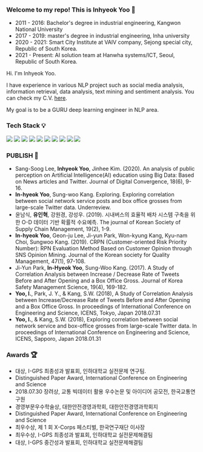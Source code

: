 ### Welcome to my repo! This is Inhyeok Yoo 👋

- 2011 - 2016: Bachelor's degree in industrial engineering, Kangwon National University
- 2017 - 2019: master's degree in industrial engineering, Inha university
- 2020 - 2021: Smart City Institute at VAIV company, Sejong special city, Republic of South Korea.
- 2021 - Present: AI solution team at Hanwha systems/ICT, Seoul, Republic of South Korea.

 Hi. I'm Inhyeok Yoo. 
 
I have experience in various NLP project such as social media analysis, information retrieval, data analysis, text mining and sentiment analysis. You can check my C.V. [here](https://www.notion.so/inhyeokyoo/Inhyeok-Yoo-001ddcd115c4498d84744a2cbb2840fb).

My goal is to be a GURU deep learning engineer in NLP area.

### Tech Stack 💡
<img src="https://img.shields.io/badge/Python-3766AB?style=flat-square&logo=Python&logoColor=white"/></a>
<img src="https://img.shields.io/badge/PyTorch-EE4C2C?style=flat-square&logo=PyTorch&logoColor=white"/></a>
<img src="https://img.shields.io/badge/MySQL-4479A1?style=flat-square&logo=MySQL&logoColor=white"/></a>
<img src="https://img.shields.io/badge/Ubuntu-E95420?style=flat-square&logo=Ubuntu&logoColor=white"/></a>
<img src="https://img.shields.io/badge/Linux-FCC624?style=flat-square&logo=Linux&logoColor=white"/></a>
<img src="https://img.shields.io/badge/Anaconda-44A833?style=flat-square&logo=Anaconda&logoColor=white"/></a>
<img src="https://img.shields.io/badge/Jupyter-F37626?style=flat-square&logo=Jupyter&logoColor=white"/></a>
<img src="https://img.shields.io/badge/Colab-F9AB00?style=flat-square&logo=Google-Colab&logoColor=white"/></a>
<img src="https://img.shields.io/badge/Git-F05032?style=flat-square&logo=Git&logoColor=white"/></a>
<img src="https://img.shields.io/badge/GitHub-181717?style=flat-square&logo=GitHub&logoColor=white"/></a>

### PUBLISH 📄
- Sang-Soog Lee, **Inhyeok Yoo**, Jinhee Kim. (2020). An analysis of public perception on Artificial Intelligence(AI) education using Big Data: Based on News articles and Twitter. Journal of Digital Convergence, 18(6), 9-16.
- **In-hyeok Yoo**, Sung-woo Kang. Exploring. Exploring correlation between social network service posts and box office grosses from large-scale Twitter data. Underreview.
- 윤남식, **유인혁**, 강원경, 강성우. (2019). 시내버스의 효율적 배차 시스템 구축을 위한 O-D 데이터 기반 확률적 수요예측. The journal of Korean Society of Supply Chain Management, 19(2), 1-9.
- **In-hyeok Yoo**, Geon-ju Lee, Ji-yun Park, Won-kyung Kang, Kyu-nam Choi, Sungwoo Kang. (2019). CRPN (Customer-oriented Risk Priority Number): RPN Evaluation Method Based on Customer Opinion through SNS Opinion Mining. Journal of the Korean society for Quality Management, 47(1), 97-108.
- Ji-Yun Park, **In-Hyeok Yoo**, Sung-Woo Kang. (2017). A Study of Correlation Analysis between Increase / Decrease Rate of Tweets Before and After Opening and a Box Office Gross. Journal of Korea Safety Management Science, 19(4), 169-182.
- **Yoo, I.**, Park, J. Y., & Kang, S.W. (2018), A Study of Correlation Analysis between Increase/Decrease Rate of Tweets Before and After Opening and a Box Office Gross. In proceedings of International Conference on Engineering and Science, ICENS, Tokyo, Japan 2018.07.31
- **Yoo, I.**, & Kang, S.W. (2018), Exploring correlation between social network service and box-office grosses from large-scale Twitter data. In proceedings of International Conference on Engineering and Science, ICENS, Sapporo, Japan 2018.01.31 

### Awards 🏆
- 대상, I-GPS 최종성과 발표회, 인하대학교 실전문제 연구팀.
- Distinguished Paper Award, International Conference on Engineering and Science
- 2018.07.30 장려상, 교통 빅데이터 활용 우수논문 및 아이디어 공모전, 한국교통연구원
- 경영부문우수학술상, 대한안전경영과학회, 대한안전경영과학회지
- Distinguished Paper Award, International Conference on Engineering and Science
- 최우수상, 제 1 회 X-Corps 페스티벌, 한국연구재단 이사장
- 최우수상, I-GPS 최종성과 발표회, 인하대학교 실전문제해결팀
- 대상, I-GPS 중간성과 발표회, 인하대학교 실전문제해결팀
